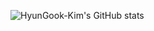 ![HyunGook-Kim's GitHub stats]([https://github-readme-stats.vercel.app/api?username=anuraghazra&count_private=true](https://github-readme-stats.vercel.app/api?username=HyunGook-Kim&count_private=true&show_icons=true&theme=radical))
